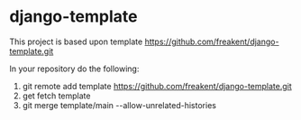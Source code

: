 # django-template

This project is based upon template https://github.com/freakent/django-template.git


In your repository do the following:

1. git remote add template https://github.com/freakent/django-template.git
2. get fetch template
3. git merge template/main --allow-unrelated-histories